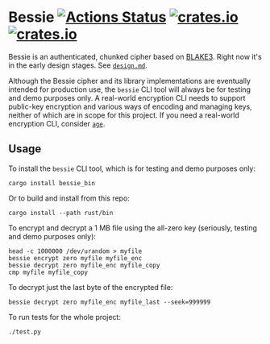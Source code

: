 # Bessie [![Actions Status](https://github.com/oconnor663/bessie/workflows/tests/badge.svg)](https://github.com/oconnor663/bessie/actions) [![crates.io](https://img.shields.io/crates/v/bessie.svg)](https://crates.io/crates/bessie) [![crates.io](https://img.shields.io/crates/v/bessie_bin.svg)](https://crates.io/crates/bessie_bin)

Bessie is an authenticated, chunked cipher based on
[BLAKE3](https://github.com/BLAKE3-team/BLAKE3). Right now it's in the early
design stages. See [`design.md`](./design.md).

Although the Bessie cipher and its library implementations are eventually
intended for production use, the `bessie` CLI tool will always be for testing
and demo purposes only. A real-world encryption CLI needs to support public-key
encryption and various ways of encoding and managing keys, neither of which are
in scope for this project. If you need a real-world encryption CLI, consider
[`age`](https://github.com/FiloSottile/age).

## Usage

To install the `bessie` CLI tool, which is for testing and demo purposes only:

```
cargo install bessie_bin
```

Or to build and install from this repo:

```
cargo install --path rust/bin
```

To encrypt and decrypt a 1 MB file using the all-zero key (seriously, testing
and demo purposes only):

```
head -c 1000000 /dev/urandom > myfile
bessie encrypt zero myfile myfile_enc
bessie decrypt zero myfile_enc myfile_copy
cmp myfile myfile_copy
```

To decrypt just the last byte of the encrypted file:

```
bessie decrypt zero myfile_enc myfile_last --seek=999999
```

To run tests for the whole project:

```
./test.py
```
